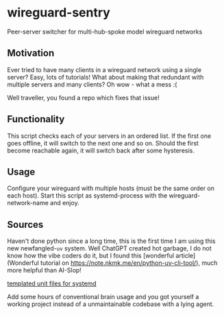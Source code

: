 # wireguard-sentry
Peer-server switcher for multi-hub-spoke model wireguard networks

## Motivation
Ever tried to have many clients in a wireguard network using a single server? Easy, lots of tutorials!
What about making that redundant with multiple servers and many clients? Oh wow - what a mess :(

Well traveller, you found a repo which fixes that issue!

## Functionality
This script checks each of your servers in an ordered list. If the first one goes offline, it will switch to the next one and so on.
Should the first become reachable again, it will switch back after some hysteresis.

## Usage
Configure your wireguard with multiple hosts (must be the same order on each host).
Start this script as systemd-process with the wireguard-network-name and enjoy.

## Sources
Haven't done python since a long time, this is the first time I am using this new newfangled-`uv` system.
Well ChatGPT created hot garbage, I do not know how the vibe coders do it, but I found this
[wonderful article](Wonderful tutorial on https://note.nkmk.me/en/python-uv-cli-tool/),
much more helpful than AI-Slop!

[templated unit files for systemd](https://www.freedesktop.org/software/systemd/man/latest/systemd.unit.html)

Add some hours of conventional brain usage and you got yourself a working project instead of a unmaintainable codebase with a lying agent.

